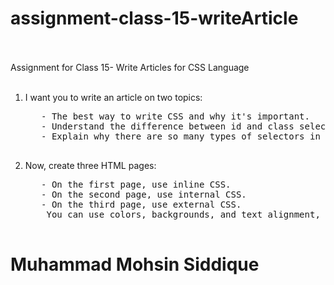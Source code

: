 # assignment-class-15-writeArticle
<br/>
<br/>
Assignment for Class 15- Write Articles for CSS Language 
<br/>
<br/>
<ol>
  <li>I want you to write an article on two topics:</li>
  <pre>
   - The best way to write CSS and why it's important.
   - Understand the difference between id and class selectors in CSS.
   - Explain why there are so many types of selectors in CSS.
  </pre>
    <li>Now, create three HTML pages:</li>
  <pre>
   - On the first page, use inline CSS.
   - On the second page, use internal CSS.
   - On the third page, use external CSS. 
    You can use colors, backgrounds, and text alignment, which we discussed in class.
  </pre>
</ol>
   
# Muhammad Mohsin Siddique
